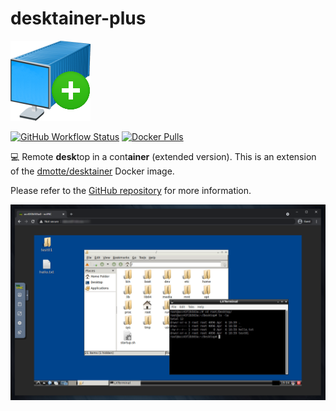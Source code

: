 # desktainer-plus

![icon](https://raw.githubusercontent.com/dmotte/desktainer-plus/main/icon-128.png)

[![GitHub Workflow Status](https://img.shields.io/github/workflow/status/dmotte/desktainer-plus/release?logo=github&style=flat-square)](https://github.com/dmotte/desktainer-plus/actions)
[![Docker Pulls](https://img.shields.io/docker/pulls/dmotte/desktainer-plus?logo=docker&style=flat-square)](https://hub.docker.com/r/dmotte/desktainer-plus)

&#128187; Remote **desk**top in a cont**ainer** (extended version). This is an extension of the [dmotte/desktainer](https://github.com/dmotte/desktainer) Docker image.

Please refer to the [GitHub repository](https://github.com/dmotte/desktainer-plus) for more information.

![screen01](https://raw.githubusercontent.com/dmotte/desktainer-plus/main/screen01.png)
